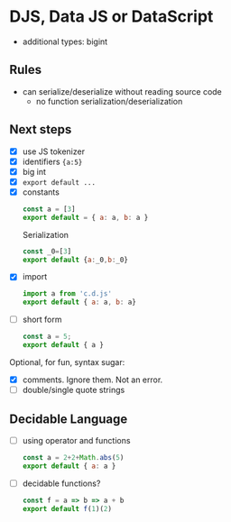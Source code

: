 # DJS, Data JS or DataScript

- additional types: bigint

## Rules

- can serialize/deserialize without reading source code
  - no function serialization/deserialization

## Next steps

- [x] use JS tokenizer
- [x] identifiers `{a:5}`
- [x] big int
- [x] `export default ...`
- [x] constants
  ```js
  const a = [3]
  export default = { a: a, b: a }
  ```
  Serialization
  ```js
  const _0=[3]
  export default {a:_0,b:_0}
  ```
- [x] import
  ```js
  import a from 'c.d.js'
  export default { a: a, b: a}
  ```
- [ ] short form
  ```js
  const a = 5;
  export default { a }
  ```

Optional, for fun, syntax sugar:

- [x] comments. Ignore them. Not an error.
- [ ] double/single quote strings

## Decidable Language

- [ ] using operator and functions
  ```js
  const a = 2+2+Math.abs(5)
  export default { a: a }
  ```
- [ ] decidable functions?
  ```js
  const f = a => b => a + b
  export default f(1)(2)
  ```
